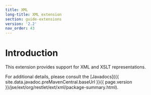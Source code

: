 ```yaml
---
title: XML
long-title: XML extension
section: guide-extensions
version: '2.2'
nav_order: 43
---
```

# Introduction

This extension provides support for XML and XSLT representations.

For additional details, please consult the
[Javadocs]({{ site.data.javadoc.preMavenCentral.baseUrl }}{{ page.version }}/jse/ext/org/restlet/ext/xml/package-summary.html).
